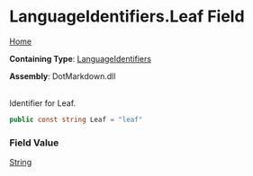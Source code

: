 # LanguageIdentifiers\.Leaf Field

[Home](../../../README.md)

**Containing Type**: [LanguageIdentifiers](../README.md)

**Assembly**: DotMarkdown\.dll

\
Identifier for Leaf\.

```csharp
public const string Leaf = "leaf"
```

### Field Value

[String](https://docs.microsoft.com/en-us/dotnet/api/system.string)

